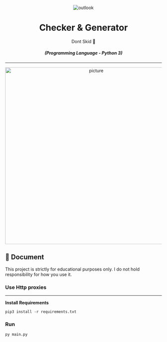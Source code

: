 <p align="center"><img src="https://mullvad.net/_app/immutable/assets/logo.7168e292.svg" alt="outlook"></p>
<div align="center" style="margin-top: 0;">
   <h1>Checker & Generator</h1>
   <p>Dont Skid 👀</p>
</div>
<em><h5 align="center">(Programming Language - Python 3)</h5></em>
<p align="center">

---

<p align="center"><img src="https://media.discordapp.net/attachments/1124496106085167155/1125929874545197116/image.png" width="570" alt="picture"></p>

## 📝 Document

<p>This project is strictly for educational purposes only. I do not hold responsibility for how you use it.</p>

### Use Http proxies

---

**Install Requirements**

```
pip3 install -r requirements.txt
```

### Run

```shell
py main.py
```
